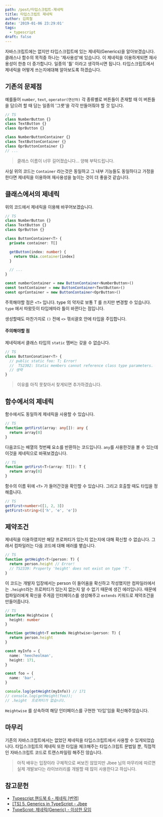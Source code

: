 ```yaml
---
path: /post/타입스크립트-제네릭
title: 타입스크립트 제네릭
author: 김희철
date: '2019-01-06 23:29:01'
tags:
  - typescript
draft: false
---
```


자바스크립트에는 없지만 타입스크립트에 있는 제네릭(Generics)을 알아보겠습니다. 클래스나 함수의 목적중 하나는 '재사용성'에 있습니다. 이 제네릭을 이용하게되면 재사용성이 한층 더 증가합니다. 일종의 '틀' 이라고 생각하시면 됩니다. 타입스크립트에서 제네릭을 어떻게 쓰는지에대해 알아보도록 하겠습니다.

## 기존의 문제점

예를들어 `number`, `text`, `operator(연산자)` 각 종류별로 버튼들이 존재할 때 이 버튼들을 담으려 할 때 담는 일종의 '그릇'을 각각 만들어줘야 할 것 입니다.

```ts
// TS
class NumberButton {}
class TextButton {}
class OprButton {}

class NumberButtonContainer {}
class TextButtonContainer {}
class OprButtonContainer {}
// ...
```

> 클래스 이름이 너무 길어졌습니다... 양해 부탁드립니다.

사실 위의 코드는 `Container` 라는것은 동일하고 그 내부 기능들도 동일하다고 가정을 한다면 제네릭을 이용하여 재사용성을 높이는 것이 더 좋을것 같습니다.

## 클래스에서의 제네릭

위의 코드에서 제네릭을 이용해 바꾸어보겠습니다.

```ts
// TS
class NumberButton {}
class TextButton {}
class OprButton {}

class ButtonContainer<T> {
  private container: T[]

  getButton(index: number) {
    return this.container[index]
  }

  // ...
}

const numberContainer = new ButtonContainer<NumberButton>()
const textContainer = new ButtonContainer<TextButton>()
const oprContainer = new ButtonContainer<OprButton>()
```

주목해야할 점은 `<T>` 입니다. type 의 약자로 보통 T 를 쓰지만 변경할 수 있습니다. `type` 에서 따왔듯이 타입에따라 틀이 바뀐다는 점입니다.

생성할때도 마찬가지로 `()` 전에 `<>` 꺾쇠괄호 안에 타입을 주입합니다.

#### 주의해야할 점

제네릭에서 클래스 타입의 `static` 멤버는 갖을 수 없습니다.

```ts
// TS
class ButtonConatiner<T> {
  // public static foo: T; Error!
  //  TS2302: Static members cannot reference class type parameters.
  // 생략
}
```

> 이유를 아직 못찾아서 찾게되면 추가하겠습니다.

## 함수에서의 제네릭

함수에서도 동일하게 제네릭을 사용할 수 있습니다.

```ts
// TS
function getFirst(array: any[]): any {
  return array[0]
}
```

다음코드는 배열의 첫번째 요소를 반환하는 코드입니다. `any`를 사용한것을 볼 수 있는데 이것을 제네릭으로 바꿔보겠습니다.

```ts
// TS
function getFirst<T>(array: T[]): T {
  return array[0]
}
```

함수의 이름 뒤에 `<T>` 가 들어간것을 확인할 수 있습니다. 그리고 호출할 때도 타입을 정해줍니다.

```ts
// TS
getFirst<number>([1, 2, 3])
getFirst<string>(['h', 'e', 'e'])
```

## 제약조건

제네릭을 이용하였지만 해당 프로퍼티가 있는지 없는지에 대해 확신할 수 없습니다. 그래서 컴파일러는 다음 코드에 대해 에러를 뱉습니다.

```ts
// TS
function getHeight<T>(person: T) {
  return person.height // Error!
  // TS2339: Property 'height' does not exist on type 'T'.
}
```

이 코드는 개발자 입장에서는 person 이 들어옴을 확신하고 작성했지만 컴파일러에서는 `.height`라는 프로퍼티가 있는지 없는지 알 수 없기 때문에 생긴 에러입니다. 때문에 컴파일러에게 확신을 주게끔 인터페이스를 생성해주고 `extends` 키워드로 제약조건을 만들어줍니다.

```ts
// TS
interface Heightwise {
  height: number
}

function getHeight<T extends Heightwise>(person: T) {
  return person.height
}

const myInfo = {
  name: 'heecheolman',
  height: 171,
}

const foo = {
  name: 'bar',
}

console.log(getHeight(myInfo)) // 171
// console.log(getHeight(foo));
// .height  프로퍼티가 없습니다.
```

`Heightwise` 를 상속하여 해당 인터페이스를 구현한 '타입'임을 확신해주었습니다.

## 마무리

기존의 자바스크립트에서는 없었던 제네릭을 타입스크립트에서 사용할 수 있게되었습니다. 타입스크립트의 제네릭 또한 타입을 체크해주는 타입스크립트 문법일 뿐, 직접적인 자바스크립트 코드로 트랜스파일링 해주진 않습니다.

> 아직 배우는 입장이라 구체적으로 써보진 않았지만 Jbee 님의 마무리에 따르면 실제 개발보다는 라이브러리를 개발할 때 많이 사용한다고 하십니다.

## 참고문헌

- [Typescript 핸드북 6 - 제네릭 [번역]](https://typescript-kr.github.io/pages/Functions.html)
- [[TS] 5. Generics in TypeScript - Jbee](https://jaeyeophan.github.io/2017/12/18/TS-3-Function-in-TypeScript/)
- [TypeScrpt: 제네릭(Generic) - 이상한 모임](http://blog.weirdx.io/post/36224)
